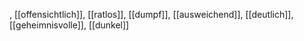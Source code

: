 , [[offensichtlich]], [[ratlos]], [[dumpf]], [[ausweichend]], [[deutlich]], [[geheimnisvolle]], [[dunkel]]